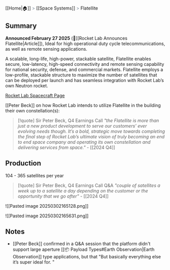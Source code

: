 [[Home|🏠]] <span style="color: LightSlateGray">></span> [[Space Systems]] <span style="color: LightSlateGray">></span> Flatellite
## Summary 

**Announced February 27 2025** (🔗[[Rocket Lab Announces Flatellite|Article]]), Ideal for high operational duty cycle telecommunications, as well as remote sensing applications.

A scalable, long-life, high-power, stackable satellite, Flatellite enables secure, low-latency, high-speed connectivity and remote sensing capability for national security, defense, and commercial markets. Flatellite employs a low-profile, stackable structure to maximize the number of satellites that can be deployed per launch and has seamless integration with Rocket Lab’s own Neutron rocket.

[Rocket Lab Spacecraft Page](https://www.rocketlabusa.com/space-systems/spacecraft/)

[[Peter Beck]] on how Rocket Lab intends to utilize Flatellite in the building their own constellation(s): 

>[!quote] Sir Peter Beck, Q4 Earnings Call
>*"the Flatellite is more than just a new product development to serve our customers’ ever evolving needs though. It’s a bold, strategic move towards completing the final step of Rocket Lab’s ultimate vision of truly becoming an end to end space company and operating its own constellation and delivering services from space."* - [[2024 Q4]]

## Production

104 - 365 satellites per year

>[!quote] Sir Peter Beck, Q4 Earnings Call Q&A
>*"couple of satellites a week up to a satellite a day depending on the customer or the opportunity that we go after"* - [[2024 Q4]]


![[Pasted image 20250302165128.png]]

![[Pasted image 20250302165631.png]]

## Notes

- [[Peter Beck]] confirmed in a Q&A session that the platform didn't support large aperture [[📦 Payload Types#Earth Observation|Earth Observation]] type applications, but that "But basically everything else it’s super ideal for. "